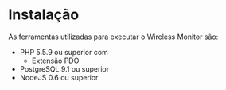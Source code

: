 # Instalação

As ferramentas utilizadas para executar o Wireless Monitor são:

* PHP 5.5.9 ou superior com
    * Extensão PDO
* PostgreSQL 9.1 ou superior
* NodeJS 0.6 ou superior
